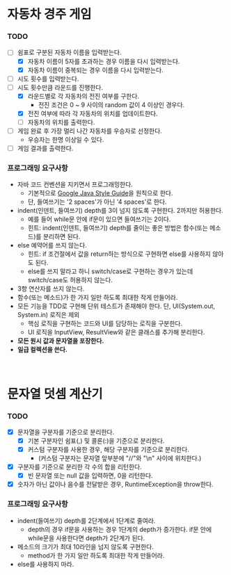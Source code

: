 # 자동차 경주 게임

### TODO

- [ ] 쉼표로 구분된 자동차 이름을 입력받는다.
  - [x] 자동차 이름이 5자를 초과하는 경우 이름을 다시 입력받는다.
  - [x] 자동차 이름이 중복되는 경우 이름을 다시 입력받는다.
- [ ] 시도 횟수를 입력받는다.
- [ ] 시도 횟수만큼 라운드를 진행한다.
  - [x] 라운드별로 각 자동차의 전진 여부를 구한다.
      - 전진 조건은 0 ~ 9 사이의 random 값이 4 이상인 경우다.
  - [x] 전진 여부에 따라 각 자동차의 위치를 업데이트한다.
  - [ ] 자동차의 위치를 출력한다.
- [ ] 게임 완료 후 가장 멀리 나간 자동차를 우승자로 선정한다.
  - 우승자는 한명 이상일 수 있다.
- [ ] 게임 결과를 출력한다.

### 프로그래밍 요구사항

- 자바 코드 컨벤션을 지키면서 프로그래밍한다.
  - 기본적으로 [Google Java Style Guide](https://google.github.io/styleguide/javaguide.html)을 원칙으로 한다.
  - 단, 들여쓰기는 '2 spaces'가 아닌 '4 spaces'로 한다.
- indent(인덴트, 들여쓰기) depth를 3이 넘지 않도록 구현한다. 2까지만 허용한다.
  - 예를 들어 while문 안에 if문이 있으면 들여쓰기는 2이다.
  - 힌트: indent(인덴트, 들여쓰기) depth를 줄이는 좋은 방법은 함수(또는 메소드)를 분리하면 된다.
- else 예약어를 쓰지 않는다.
  - 힌트: if 조건절에서 값을 return하는 방식으로 구현하면 else를 사용하지 않아도 된다.
  - else를 쓰지 말라고 하니 switch/case로 구현하는 경우가 있는데 switch/case도 허용하지 않는다.
- 3항 연산자를 쓰지 않는다.
- 함수(또는 메소드)가 한 가지 일만 하도록 최대한 작게 만들어라.
- 모든 기능을 TDD로 구현해 단위 테스트가 존재해야 한다. 단, UI(System.out, System.in) 로직은 제외
  - 핵심 로직을 구현하는 코드와 UI를 담당하는 로직을 구분한다.
  - UI 로직을 InputView, ResultView와 같은 클래스를 추가해 분리한다.
- **모든 원시 값과 문자열을 포장한다.**
- **일급 컬렉션을 쓴다.**

<br>

# 문자열 덧셈 계산기

### TODO

- [x] 문자열을 구분자를 기준으로 분리한다.
  - [x] 기본 구분자인 쉼표(,) 및 콜론(:)을 기준으로 분리한다.
  - [x] 커스텀 구분자를 사용한 경우, 해당 구분자를 기준으로 분리한다.
    - (커스텀 구분자는 문자열 앞부분에 "//"와 "\n" 사이에 위치한다.)
- [x] 구분자를 기준으로 분리한 각 수의 합을 리턴한다.
  - [x] 빈 문자열 또는 null 값을 입력하면, 0을 리턴한다.
- [x] 숫자가 아닌 값이나 음수를 전달받은 경우, RuntimeException을 throw한다.

### 프로그래밍 요구사항
- indent(들여쓰기) depth를 2단계에서 1단계로 줄여라.
  - depth의 경우 if문을 사용하는 경우 1단계의 depth가 증가한다. if문 안에 while문을 사용한다면 depth가 2단계가 된다.
- 메소드의 크기가 최대 10라인을 넘지 않도록 구현한다.
  - method가 한 가지 일만 하도록 최대한 작게 만들어라.
- else를 사용하지 마라.
